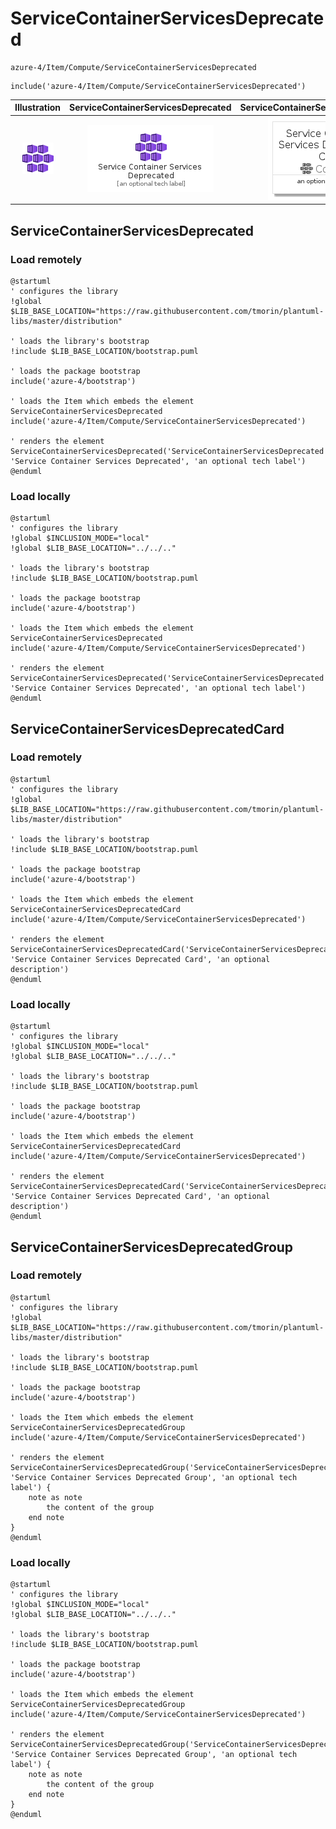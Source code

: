 # ServiceContainerServicesDeprecated


```text
azure-4/Item/Compute/ServiceContainerServicesDeprecated
```

```text
include('azure-4/Item/Compute/ServiceContainerServicesDeprecated')
```



| Illustration | ServiceContainerServicesDeprecated | ServiceContainerServicesDeprecatedCard | ServiceContainerServicesDeprecatedGroup |
| :---: | :---: | :---: | :---: |
| ![illustration for Illustration](../../../azure-4/Item/Compute/ServiceContainerServicesDeprecated.png) | ![illustration for ServiceContainerServicesDeprecated](../../../azure-4/Item/Compute/ServiceContainerServicesDeprecated.Local.png) | ![illustration for ServiceContainerServicesDeprecatedCard](../../../azure-4/Item/Compute/ServiceContainerServicesDeprecatedCard.Local.png) | ![illustration for ServiceContainerServicesDeprecatedGroup](../../../azure-4/Item/Compute/ServiceContainerServicesDeprecatedGroup.Local.png) |




## ServiceContainerServicesDeprecated

### Load remotely
```plantuml
@startuml
' configures the library
!global $LIB_BASE_LOCATION="https://raw.githubusercontent.com/tmorin/plantuml-libs/master/distribution"

' loads the library's bootstrap
!include $LIB_BASE_LOCATION/bootstrap.puml

' loads the package bootstrap
include('azure-4/bootstrap')

' loads the Item which embeds the element ServiceContainerServicesDeprecated
include('azure-4/Item/Compute/ServiceContainerServicesDeprecated')

' renders the element
ServiceContainerServicesDeprecated('ServiceContainerServicesDeprecated', 'Service Container Services Deprecated', 'an optional tech label')
@enduml
```

### Load locally
```plantuml
@startuml
' configures the library
!global $INCLUSION_MODE="local"
!global $LIB_BASE_LOCATION="../../.."

' loads the library's bootstrap
!include $LIB_BASE_LOCATION/bootstrap.puml

' loads the package bootstrap
include('azure-4/bootstrap')

' loads the Item which embeds the element ServiceContainerServicesDeprecated
include('azure-4/Item/Compute/ServiceContainerServicesDeprecated')

' renders the element
ServiceContainerServicesDeprecated('ServiceContainerServicesDeprecated', 'Service Container Services Deprecated', 'an optional tech label')
@enduml
```

## ServiceContainerServicesDeprecatedCard

### Load remotely
```plantuml
@startuml
' configures the library
!global $LIB_BASE_LOCATION="https://raw.githubusercontent.com/tmorin/plantuml-libs/master/distribution"

' loads the library's bootstrap
!include $LIB_BASE_LOCATION/bootstrap.puml

' loads the package bootstrap
include('azure-4/bootstrap')

' loads the Item which embeds the element ServiceContainerServicesDeprecatedCard
include('azure-4/Item/Compute/ServiceContainerServicesDeprecated')

' renders the element
ServiceContainerServicesDeprecatedCard('ServiceContainerServicesDeprecatedCard', 'Service Container Services Deprecated Card', 'an optional description')
@enduml
```

### Load locally
```plantuml
@startuml
' configures the library
!global $INCLUSION_MODE="local"
!global $LIB_BASE_LOCATION="../../.."

' loads the library's bootstrap
!include $LIB_BASE_LOCATION/bootstrap.puml

' loads the package bootstrap
include('azure-4/bootstrap')

' loads the Item which embeds the element ServiceContainerServicesDeprecatedCard
include('azure-4/Item/Compute/ServiceContainerServicesDeprecated')

' renders the element
ServiceContainerServicesDeprecatedCard('ServiceContainerServicesDeprecatedCard', 'Service Container Services Deprecated Card', 'an optional description')
@enduml
```

## ServiceContainerServicesDeprecatedGroup

### Load remotely
```plantuml
@startuml
' configures the library
!global $LIB_BASE_LOCATION="https://raw.githubusercontent.com/tmorin/plantuml-libs/master/distribution"

' loads the library's bootstrap
!include $LIB_BASE_LOCATION/bootstrap.puml

' loads the package bootstrap
include('azure-4/bootstrap')

' loads the Item which embeds the element ServiceContainerServicesDeprecatedGroup
include('azure-4/Item/Compute/ServiceContainerServicesDeprecated')

' renders the element
ServiceContainerServicesDeprecatedGroup('ServiceContainerServicesDeprecatedGroup', 'Service Container Services Deprecated Group', 'an optional tech label') {
    note as note
        the content of the group
    end note
}
@enduml
```

### Load locally
```plantuml
@startuml
' configures the library
!global $INCLUSION_MODE="local"
!global $LIB_BASE_LOCATION="../../.."

' loads the library's bootstrap
!include $LIB_BASE_LOCATION/bootstrap.puml

' loads the package bootstrap
include('azure-4/bootstrap')

' loads the Item which embeds the element ServiceContainerServicesDeprecatedGroup
include('azure-4/Item/Compute/ServiceContainerServicesDeprecated')

' renders the element
ServiceContainerServicesDeprecatedGroup('ServiceContainerServicesDeprecatedGroup', 'Service Container Services Deprecated Group', 'an optional tech label') {
    note as note
        the content of the group
    end note
}
@enduml
```

